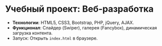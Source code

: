 # Учебный проект: Веб-разработка

- **Технологии**: HTML5, CSS3, Bootstrap, PHP, jQuery, AJAX.
- **Функционал**: Слайдер (Swiper), галерея (Fancybox), динамическая загрузка контента.
- Запуск: Открыть `index.html` в браузере.
